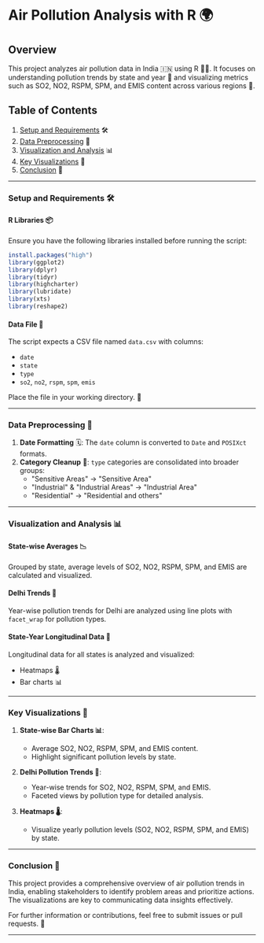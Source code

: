 # Air Pollution Analysis with R 🌍

## Overview  
This project analyzes air pollution data in India 🇮🇳 using R 🧑‍💻. It focuses on understanding pollution trends by state and year 📅 and visualizing metrics such as SO2, NO2, RSPM, SPM, and EMIS content across various regions 🌆.  

## Table of Contents  
1. [Setup and Requirements](#setup-and-requirements) 🛠️  
2. [Data Preprocessing](#data-preprocessing) 🔧  
3. [Visualization and Analysis](#visualization-and-analysis) 📊  
4. [Key Visualizations](#key-visualizations) 🎨  
5. [Conclusion](#conclusion) 📍  

---

### <a id="setup-and-requirements"></a>Setup and Requirements 🛠️  

#### R Libraries 📦  
Ensure you have the following libraries installed before running the script:  
```R  
install.packages("high")  
library(ggplot2)  
library(dplyr)  
library(tidyr)  
library(highcharter)  
library(lubridate)  
library(xts)  
library(reshape2)  
```  

#### Data File 📄  
The script expects a CSV file named `data.csv` with columns:  
- `date`  
- `state`  
- `type`  
- `so2`, `no2`, `rspm`, `spm`, `emis`  

Place the file in your working directory. 📂  

---

### <a id="data-preprocessing"></a>Data Preprocessing 🔧  
1. **Date Formatting** 🗓️: The `date` column is converted to `Date` and `POSIXct` formats.  
2. **Category Cleanup** 🧹: `type` categories are consolidated into broader groups:  
   - "Sensitive Areas" → "Sensitive Area"  
   - "Industrial" & "Industrial Areas" → "Industrial Area"  
   - "Residential" → "Residential and others"  

---

### <a id="visualization-and-analysis"></a>Visualization and Analysis 📊  

#### State-wise Averages 📉  
Grouped by state, average levels of SO2, NO2, RSPM, SPM, and EMIS are calculated and visualized.  

#### Delhi Trends 📍  
Year-wise pollution trends for Delhi are analyzed using line plots with `facet_wrap` for pollution types.  

#### State-Year Longitudinal Data 📆  
Longitudinal data for all states is analyzed and visualized:  
- Heatmaps 🌡️  
- Bar charts 📊  

---

### <a id="key-visualizations"></a>Key Visualizations 🎨  

1. **State-wise Bar Charts 📊**:  
   - Average SO2, NO2, RSPM, SPM, and EMIS content.  
   - Highlight significant pollution levels by state.  

2. **Delhi Pollution Trends 📍**:  
   - Year-wise trends for SO2, NO2, RSPM, SPM, and EMIS.  
   - Faceted views by pollution type for detailed analysis.  

3. **Heatmaps 🌡️**:  
   - Visualize yearly pollution levels (SO2, NO2, RSPM, SPM, and EMIS) by state.  

---

### <a id="conclusion"></a>Conclusion 📍  

This project provides a comprehensive overview of air pollution trends in India, enabling stakeholders to identify problem areas and prioritize actions. The visualizations are key to communicating data insights effectively.  

For further information or contributions, feel free to submit issues or pull requests. 🤝

---
